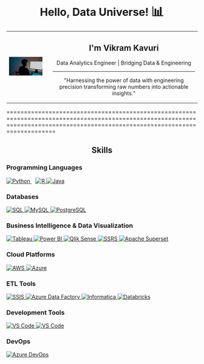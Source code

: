<div align="center">
  <h1>Hello, Data Universe! <span style="font-size:1.2em;">📊</span></h1>
  <table style="margin: 0 auto;">
    <tr>
      <td style="vertical-align: middle;">
        <img src="https://github.com/VikramKavuri/VikramKavuri/blob/d8f330016a22b5963f879335a8de0026036611bc/20250223_1519_Data%20Transforms%20to%20Art_simple_compose_01jmt7eftcfb985pjztzd1phm2.gif" alt="Data Engineering Pipeline in Action" width="500" />
      </td>
      <td style="padding-left: 20px; vertical-align: middle; text-align: center; min-width: 300px;">
        <h2 align="center">I'm <strong>Vikram Kavuri</strong></h2>
        <p align="center">Data Analytics Engineer | Bridging Data & Engineering</p>
        <hr />
        <p>
          "Harnessing the power of data with engineering precision    transforming raw numbers into actionable insights."
        </p>
      </td>
    </tr>
  </table>
</div>





================================================================================================================================================================================
<h2 align="center"> Skills</h2>

<!-- Programming Languages -->
<h3>Programming Languages</h3>
<p align="left">
  <a href="https://www.python.org/" target="_blank" rel="noreferrer" style="margin-right: 10px;">
    <img src="https://raw.githubusercontent.com/danielcranney/readme-generator/main/public/icons/skills/python-colored.svg" width="36" height="36" alt="Python" />
  </a>
  <a href="https://www.r-project.org/" target="_blank" rel="noreferrer">
    <img src="https://raw.githubusercontent.com/danielcranney/readme-generator/main/public/icons/skills/rlang-colored.svg" width="36" height="36" alt="R" />
  </a>
  <a href="https://www.java.com/en/" target="_blank" rel="noreferrer">
    <img src="https://static-00.iconduck.com/assets.00/java-icon-1511x2048-6ikx8301.png" width="36" height="36" alt="Java" />
  </a>
</p>

<!-- Databases -->
<h3>Databases</h3>
<p align="left">
  <a href="https://www.microsoft.com/en-us/sql-server" target="_blank" rel="noreferrer">
    <img src="https://banner2.cleanpng.com/20180403/lhe/avhmo6cw1.webp" width="54" height="36" alt="SQL" />
  </a>
  <a href="https://www.mysql.com/" target="_blank" rel="noreferrer">
    <img src="https://raw.githubusercontent.com/danielcranney/readme-generator/main/public/icons/skills/mysql-colored.svg" width="36" height="36" alt="MySQL" />
  </a>
  <a href="https://www.postgresql.org/" target="_blank" rel="noreferrer">
    <img src="https://raw.githubusercontent.com/danielcranney/readme-generator/main/public/icons/skills/postgresql-colored.svg" width="36" height="36" alt="PostgreSQL" />
  </a>
</p>


<!-- Business Intelligence & Data Visualization -->
<h3>Business Intelligence & Data Visualization</h3>
<p align="left">
  <a href="https://www.tableau.com/" target="_blank" rel="noreferrer">
    <img src="https://img.icons8.com/?size=100&id=9Kvi1p1F0tUo&format=png&color=000000" width="36" height="36" alt="Tableau" />
  </a>
  <a href="https://powerbi.microsoft.com/" target="_blank" rel="noreferrer">
    <img src="https://img.icons8.com/?size=100&id=Ny0t2MYrJ70p&format=png&color=000000" width="36" height="36" alt="Power BI" />
  </a>
  <a href="https://www.qlik.com/us/products/qliksense" target="_blank" rel="noreferrer">
    <img src="https://www.svgrepo.com/show/354242/qlik.svg" width="36" height="36" alt="Qlik Sense" />
  </a>
  <a href="https://learn.microsoft.com/en-us/sql/reporting-services/" target="_blank" rel="noreferrer">
    <img src="https://acmeware.com/images/logos/sql-reporting1.png" width="64" height="40" alt="SSRS" />
  </a>
  <a href="https://superset.apache.org/" target="_blank" rel="noreferrer">
    <img src="https://files.svgcdn.io/logos/apache-superset.svg" width="50" height="36" alt="Apache Superset" />
  </a>
</p>

<!-- Cloud Platforms -->
<h3>Cloud Platforms</h3>
<p align="left">
  <a href="https://aws.amazon.com/" target="_blank" rel="noreferrer">
    <img src="https://img.icons8.com/?size=100&id=33039&format=png&color=000000" width="36" height="36" alt="AWS" />
  </a>
  <a href="https://azure.microsoft.com/en-gb/" target="_blank" rel="noreferrer">
    <img src="https://img.icons8.com/?size=100&id=VLKafOkk3sBX&format=png&color=000000" width="36" height="36" alt="Azure" />
  </a>
</p>

<!-- ETL Tools -->
<h3>ETL Tools</h3>
<p align="left">
  <a href="https://learn.microsoft.com/en-us/sql/integration-services/sql-server-integration-services?view=sql-server-ver16" target="_blank" rel="noreferrer">
    <img src="https://cdn.prod.website-files.com/6064b31ff49a2d31e0493af1/66d1619402e0a2a8054d28da_660cf955d57294eefd7bfdaa_OzkE8fiKw7u7IGHsCJLx6_VdC0ztb7AOPIg-WBSIO8HPIrw3vjEh-KrokuY5Uo_iHDegaedpSIQw12kmgdnduxRzYTgo-BDRCmwe--uQokgS3bNpouK6cJTvwGlTa9K2Lgfddhf2c6KDPeHBU_XW9A.png" width="64" height="42" alt="SSIS" />
  </a>
  <a href="https://azure.microsoft.com/en-us/products/data-factory" target="_blank" rel="noreferrer">
    <img src="https://cdn.prod.website-files.com/6064b31ff49a2d31e0493af1/67512d054f4a4650c54d939e_AD_4nXdpIrmwouSQ0VuKo2kM-YQLm6glKy-FVmwN0NqKA7k5kMK1oezyJHvhdnBSopWqB6QPJEIt1TZILUL1npSWtu16PC69nfTKjJ2i3xwnuB0VGBojFkvYv6Njazvk_P3CuNfqETCM2A.png" width="54" height="42" alt="Azure Data Factory" />
  </a>
  <a href="https://www.informatica.com/" target="_blank" rel="noreferrer">
    <img src="https://banner2.cleanpng.com/20180412/qxq/avfgen62o.webp" width="54" height="42" alt="Informatica" />
  </a>
  <a href="https://databricks.com/" target="_blank" rel="noreferrer">
    <img src="https://cdn.simpleicons.org/databricks" width="36" height="36" alt="Databricks" />
  </a>
</p>

<!-- Development Tools -->
<h3>Development Tools</h3>
<p align="left">
  <a href="https://code.visualstudio.com/" target="_blank" rel="noreferrer">
    <img src="https://upload.wikimedia.org/wikipedia/commons/thumb/5/59/Visual_Studio_Icon_2019.svg/2060px-Visual_Studio_Icon_2019.svg.png" width="36" height="36" alt="VS Code" />
  </a>
  <a href="https://code.visualstudio.com/" target="_blank" rel="noreferrer">
    <img src="https://encrypted-tbn0.gstatic.com/images?q=tbn:ANd9GcRZ6NCxPLGi_MIQmnA7DwXINCdm5vHiGUkygA&s" width="36" height="36" alt="VS Code" />
  </a>
</p>

<!-- DevOps -->
<h3>DevOps</h3>
<p align="left">
  <a href="https://azure.microsoft.com/en-us/services/devops/" target="_blank" rel="noreferrer">
    <img src="https://www.incredibuild.com/wp-content/uploads/2021/03/Azure-1.png" width="68" height="68" alt="Azure DevOps" />
  </a>
</p>

<!--
**VikramKavuri/VikramKavuri** is a ✨ _special_ ✨ repository because its `README.md` (this file) appears on your GitHub profile.

Here are some ideas to get you started:

- 🔭 I’m currently working on ...
- 🌱 I’m currently learning ...
- 👯 I’m looking to collaborate on ...
- 🤔 I’m looking for help with ...
- 💬 Ask me about ...
- 📫 How to reach me: ...
- 😄 Pronouns: ...
- ⚡ Fun fact: ...
-->
